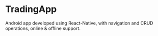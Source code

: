 # TradingApp
Android app developed using React-Native, with navigation and CRUD operations, online & offline support.
